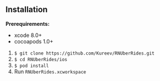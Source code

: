 ## Installation

**Prerequirements:**
- xcode 8.0+
- cocoapods 1.0+

1. `$ git clone https://github.com/Kureev/RNUberRides.git`
2. `$ cd RNUberRides/ios`
3. `$ pod install`
4. Run `RNUberRides.xcworkspace`
